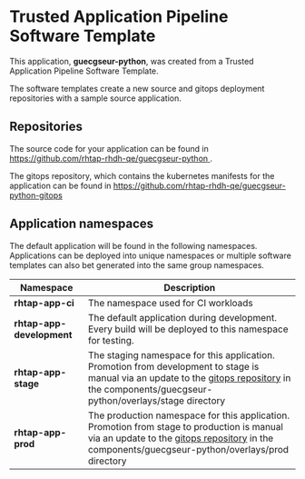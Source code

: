 # Trusted Application Pipeline Software Template

This application, **guecgseur-python**, was created from a Trusted Application Pipeline Software Template.

The software templates create a new source and gitops deployment repositories with a sample source application. 

## Repositories

The source code for your application can be found in [https://github.com/rhtap-rhdh-qe/guecgseur-python ](https://github.com/rhtap-rhdh-qe/guecgseur-python ).
 
The gitops repository, which contains the kubernetes manifests for the application can be found in 
[https://github.com/rhtap-rhdh-qe/guecgseur-python-gitops ](https://github.com/rhtap-rhdh-qe/guecgseur-python-gitops ) 

## Application namespaces 

The default application will be found in the following namespaces. Applications can be deployed into unique namespaces or multiple software templates can also bet generated into the same group namespaces.  

|  Namespace   |  Description   |  
| -------- | -------- |
| **rhtap-app-ci** | The namespace used for CI workloads |
| **rhtap-app-development** | The default application during development. Every build will be deployed to this namespace for testing. |
| **rhtap-app-stage** | The staging namespace for this application. Promotion from development to stage is manual via an update to the [gitops repository](https://github.com/rhtap-rhdh-qe/guecgseur-python-gitops ) in the components/guecgseur-python/overlays/stage directory |
| **rhtap-app-prod** | The production namespace for this application. Promotion from stage to production is manual via an update to the [gitops repository](https://github.com/rhtap-rhdh-qe/guecgseur-python-gitops ) in the components/guecgseur-python/overlays/prod directory |